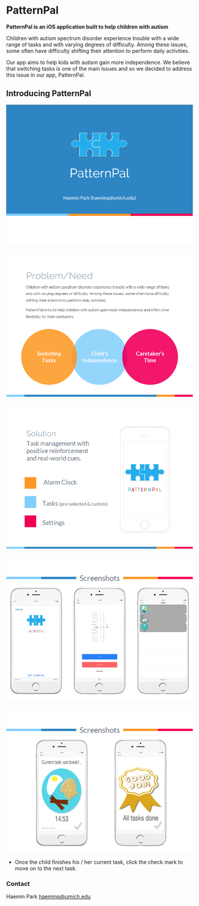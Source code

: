 # PatternPal

**PatternPal is an iOS application built to help children with autism**


Children with autism spectrum disorder experience trouble with a wide range of tasks and with varying degrees of difficulty. Among these issues, some often have difficulty shifting their attention to perform daily activities. 

Our app aims to help kids with autism gain more independence. We believe that switching tasks is one of the main issues and so we decided to address this issue in our app, PatternPal. 

## Introducing PatternPal
![alt tag](https://github.com/haeminn/Pattern-Pal/blob/master/p1.png)
##
![alt tag](https://github.com/haeminn/Pattern-Pal/blob/master/p2.png)
##
![alt tag](https://github.com/haeminn/Pattern-Pal/blob/master/p3.png)
##
![alt tag](https://github.com/haeminn/Pattern-Pal/blob/master/p4.png)
##
![alt tag](https://github.com/haeminn/Pattern-Pal/blob/master/p5.png)

- Once the child finishes his / her current task, click the check mark to move on to the next task.



### Contact
Haemin Park haeminp@umich.edu



